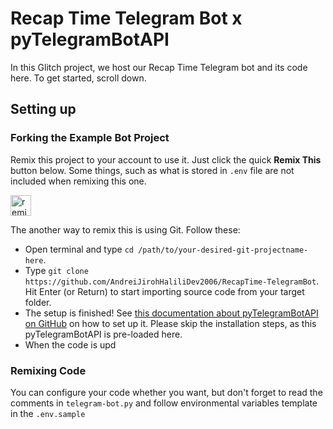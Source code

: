 # Recap Time Telegram Bot x pyTelegramBotAPI

In this Glitch project, we host our Recap Time Telegram bot and its code here. To get started, scroll down.

## Setting up
### Forking the Example Bot Project

Remix this project to your account to use it. Just click the quick **Remix This** button below. Some things, such as what is stored in `.env` file
are not included when remixing this one.

<a href="https://glitch.com/edit/#!/remix/garnet-crate">
  <img src="https://cdn.glitch.com/2bdfb3f8-05ef-4035-a06e-2043962a3a13%2Fremix%402x.png?1513093958726" alt="remix this" height="33">
</a>

The another way to remix this is using Git. Follow these:
- Open terminal and type `cd /path/to/your-desired-git-projectname-here`.
- Type `git clone https://github.com/AndreiJirohHaliliDev2006/RecapTime-TelegramBot`. Hit Enter (or Return) to start importing source code from
your target folder.
- The setup is finished! See [this documentation about pyTelegramBotAPI on GitHub](https://github.com/eternnoir/pyTelegramBotAPI#readme) on how to set up it.
Please skip the installation steps, as this pyTelegramBotAPI is pre-loaded here.
- When the code is upd

### Remixing Code

You can configure your code whether you want, but don't forget to read the comments in `telegram-bot.py` and follow environmental variables
template in the `.env.sample`